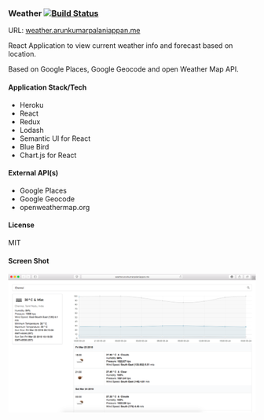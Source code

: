 ### Weather [![Build Status](https://travis-ci.org/arunkumarpalaniappan/weather.svg?branch=master)](https://travis-ci.org/arunkumarpalaniappan/weather)

URL: [weather.arunkumarpalaniappan.me](http://weather.arunkumarpalaniappan.me)

React Application to view current weather info and forecast based on location.

Based on Google Places, Google Geocode and open Weather Map API.

#### Application Stack/Tech
- Heroku
- React
- Redux
- Lodash
- Semantic UI for React
- Blue Bird
- Chart.js for React

#### External API(s)
- Google Places
- Google Geocode
- openweathermap.org

#### License
MIT

#### Screen Shot
![Weather](/screenshots/home.png?raw=true "Home")



